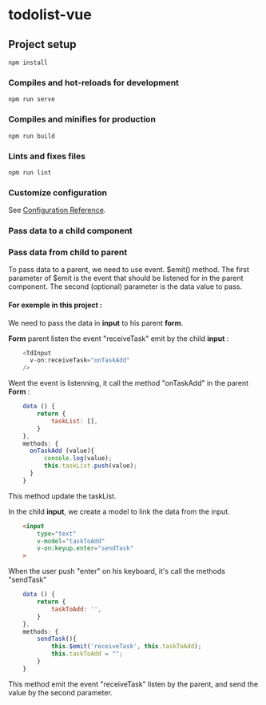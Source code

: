# todolist-vue

## Project setup
```
npm install
```

### Compiles and hot-reloads for development
```
npm run serve
```

### Compiles and minifies for production
```
npm run build
```

### Lints and fixes files
```
npm run lint
```

### Customize configuration
See [Configuration Reference](https://cli.vuejs.org/config/).

### Pass data to a child component

### Pass data from child to parent
To pass data to a parent, we need to use event. $emit() method. The first parameter of $emit is the event that should be listened for in the parent component. The second (optional) parameter is the data value to pass.

#### For exemple in this project :
We need to pass the data in __input__ to his parent __form__.

__Form__ parent listen the event "receiveTask" emit by the child __input__ :
```javascript
    <TdInput 
      v-on:receiveTask="onTaskAdd"
    />
```
Went the event is listenning, it call the method "onTaskAdd" in the parent __Form__ :
```javascript
    data () {
        return {
            taskList: [],
        }
    },
    methods: {
      onTaskAdd (value){
          console.log(value);
          this.taskList.push(value);
      }
    }
```
This method update the taskList.

In the child __input__, we create a model to link the data from the input.
```html
    <input
        type="text"
        v-model="taskToAdd"
        v-on:keyup.enter="sendTask"
    >
```
When the user push "enter" on his keyboard, it's call the methods "sendTask" 
```javascript
    data () {
        return {
            taskToAdd: '',
        }
    },
    methods: {
        sendTask(){
            this.$emit('receiveTask', this.taskToAdd);
            this.taskToAdd = "";
        }
    }
```
This method emit the event "receiveTask" listen by the parent, and send the value by the second parameter.
